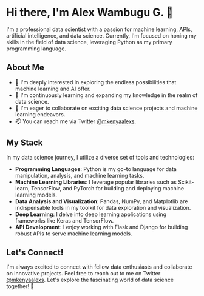 # Hi there, I'm Alex Wambugu G. 👋

I'm a professional data scientist with a passion for machine learning, APIs, artificial intelligence, and data science. Currently, I'm focused on honing my skills in the field of data science, leveraging Python as my primary programming language.

## About Me

- 👀 I'm deeply interested in exploring the endless possibilities that machine learning and AI offer.
- 🌱 I'm continuously learning and expanding my knowledge in the realm of data science.
- 💞️ I'm eager to collaborate on exciting data science projects and machine learning endeavors.
- 📫 You can reach me via Twitter [@mkenyaalexs](https://twitter.com/mkenyaalexs).

## My Stack

In my data science journey, I utilize a diverse set of tools and technologies:

- **Programming Languages**: Python is my go-to language for data manipulation, analysis, and machine learning tasks.
- **Machine Learning Libraries**: I leverage popular libraries such as Scikit-learn, TensorFlow, and PyTorch for building and deploying machine learning models.
- **Data Analysis and Visualization**: Pandas, NumPy, and Matplotlib are indispensable tools in my toolkit for data exploration and visualization.
- **Deep Learning**: I delve into deep learning applications using frameworks like Keras and TensorFlow.
- **API Development**: I enjoy working with Flask and Django for building robust APIs to serve machine learning models.

## Let's Connect!

I'm always excited to connect with fellow data enthusiasts and collaborate on innovative projects. Feel free to reach out to me on Twitter [@mkenyaalexs](https://twitter.com/mkenyaalexs). Let's explore the fascinating world of data science together! 🚀
